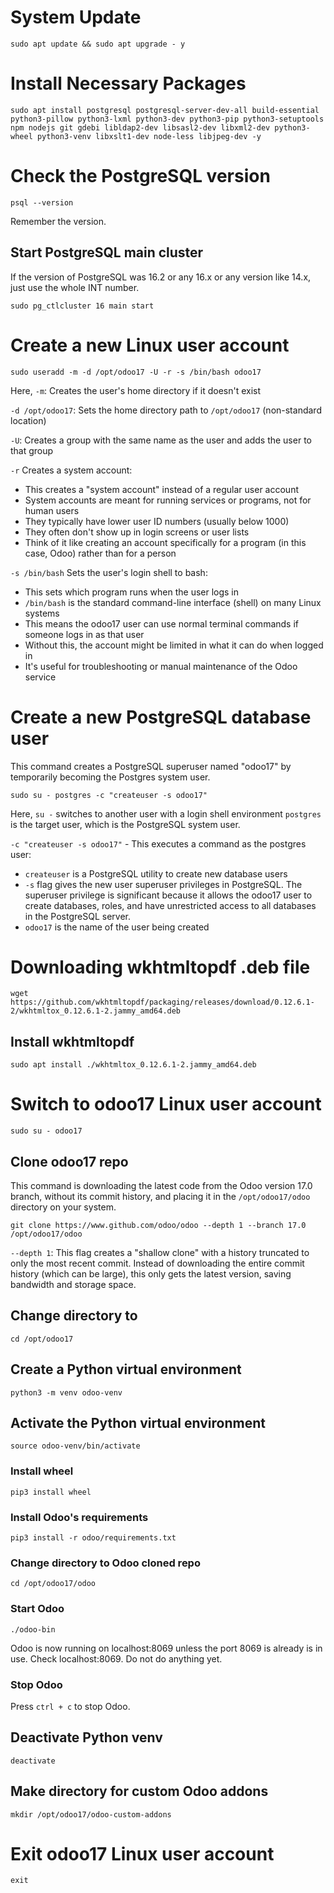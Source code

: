 # System Update
```
sudo apt update && sudo apt upgrade - y
```

# Install Necessary Packages
```
sudo apt install postgresql postgresql-server-dev-all build-essential python3-pillow python3-lxml python3-dev python3-pip python3-setuptools npm nodejs git gdebi libldap2-dev libsasl2-dev libxml2-dev python3-wheel python3-venv libxslt1-dev node-less libjpeg-dev -y
```

# Check the PostgreSQL version
```
psql --version
```
Remember the version.

## Start PostgreSQL main cluster
If the version of PostgreSQL was 16.2 or any 16.x or any version like 14.x, just use the whole INT number.
```
sudo pg_ctlcluster 16 main start
```

# Create a new Linux user account
```
sudo useradd -m -d /opt/odoo17 -U -r -s /bin/bash odoo17
```

Here,
`-m`: Creates the user's home directory if it doesn't exist

`-d /opt/odoo17`: Sets the home directory path to `/opt/odoo17` (non-standard location)

`-U`: Creates a group with the same name as the user and adds the user to that group

`-r` Creates a system account:

- This creates a "system account" instead of a regular user account
- System accounts are meant for running services or programs, not for human users
- They typically have lower user ID numbers (usually below 1000)
- They often don't show up in login screens or user lists
- Think of it like creating an account specifically for a program (in this case, Odoo) rather than for a person

`-s /bin/bash` Sets the user's login shell to bash:

- This sets which program runs when the user logs in
- `/bin/bash` is the standard command-line interface (shell) on many Linux systems
- This means the odoo17 user can use normal terminal commands if someone logs in as that user
- Without this, the account might be limited in what it can do when logged in
- It's useful for troubleshooting or manual maintenance of the Odoo service

# Create a new PostgreSQL database user
This command creates a PostgreSQL superuser named "odoo17" by temporarily becoming the Postgres system user.
```
sudo su - postgres -c "createuser -s odoo17"
```

Here,
`su -` switches to another user with a login shell environment
`postgres` is the target user, which is the PostgreSQL system user.

`-c "createuser -s odoo17"` - This executes a command as the postgres user:

- `createuser` is a PostgreSQL utility to create new database users
- `-s` flag gives the new user superuser privileges in PostgreSQL. The superuser privilege is significant because it allows the odoo17 user to create databases, roles, and have unrestricted access to all databases in the PostgreSQL server.
- `odoo17` is the name of the user being created

# Downloading wkhtmltopdf .deb file
```
wget https://github.com/wkhtmltopdf/packaging/releases/download/0.12.6.1-2/wkhtmltox_0.12.6.1-2.jammy_amd64.deb
```

## Install wkhtmltopdf
```
sudo apt install ./wkhtmltox_0.12.6.1-2.jammy_amd64.deb
```
# Switch to odoo17 Linux user account
```
sudo su - odoo17
```

## Clone odoo17 repo
This command is downloading the latest code from the Odoo version 17.0 branch, without its commit history, and placing it in the `/opt/odoo17/odoo` directory on your system.
```
git clone https://www.github.com/odoo/odoo --depth 1 --branch 17.0 /opt/odoo17/odoo
```

`--depth 1`: This flag creates a "shallow clone" with a history truncated to only the most recent commit. Instead of downloading the entire commit history (which can be large), this only gets the latest version, saving bandwidth and storage space.

## Change directory to 
```
cd /opt/odoo17
```

## Create a Python virtual environment
```
python3 -m venv odoo-venv
```

## Activate the Python virtual environment
```
source odoo-venv/bin/activate
```

### Install wheel
```
pip3 install wheel
```

### Install Odoo's requirements
```
pip3 install -r odoo/requirements.txt
```
### Change directory to Odoo cloned repo
```
cd /opt/odoo17/odoo
```

### Start Odoo
```
./odoo-bin
```

Odoo is now running on localhost:8069 unless the port 8069 is already is in use.
Check localhost:8069. Do not do anything yet.

### Stop Odoo
 Press `ctrl + c` to stop Odoo.

## Deactivate Python venv
```
deactivate
```

## Make directory for custom Odoo addons
```
mkdir /opt/odoo17/odoo-custom-addons
```

# Exit odoo17 Linux user account
```
exit
```

